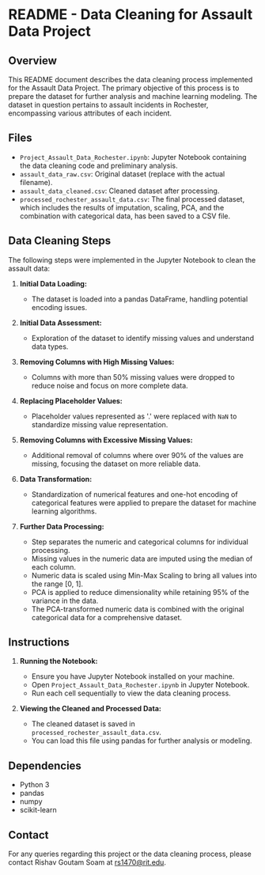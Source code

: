 # README - Data Cleaning for Assault Data Project

## Overview

This README document describes the data cleaning process implemented for the Assault Data Project. The primary objective of this process is to prepare the dataset for further analysis and machine learning modeling. The dataset in question pertains to assault incidents in Rochester, encompassing various attributes of each incident.

## Files

- `Project_Assault_Data_Rochester.ipynb`: Jupyter Notebook containing the data cleaning code and preliminary analysis.
- `assault_data_raw.csv`: Original dataset (replace with the actual filename).
- `assault_data_cleaned.csv`: Cleaned dataset after processing.
- `processed_rochester_assault_data.csv`: The final processed dataset, which includes the results of imputation, scaling, PCA, and the combination with categorical data, has been saved to a CSV file.

## Data Cleaning Steps

The following steps were implemented in the Jupyter Notebook to clean the assault data:

1. **Initial Data Loading:**

   - The dataset is loaded into a pandas DataFrame, handling potential encoding issues.

2. **Initial Data Assessment:**

   - Exploration of the dataset to identify missing values and understand data types.

3. **Removing Columns with High Missing Values:**

   - Columns with more than 50% missing values were dropped to reduce noise and focus on more complete data.

4. **Replacing Placeholder Values:**

   - Placeholder values represented as '.' were replaced with `NaN` to standardize missing value representation.

5. **Removing Columns with Excessive Missing Values:**

   - Additional removal of columns where over 90% of the values are missing, focusing the dataset on more reliable data.

6. **Data Transformation:**

   - Standardization of numerical features and one-hot encoding of categorical features were applied to prepare the dataset for machine learning algorithms.

7. **Further Data Processing:**
   - Step separates the numeric and categorical columns for individual processing.
   - Missing values in the numeric data are imputed using the median of each column.
   - Numeric data is scaled using Min-Max Scaling to bring all values into the range [0, 1].
   - PCA is applied to reduce dimensionality while retaining 95% of the variance in the data.
   - The PCA-transformed numeric data is combined with the original categorical data for a comprehensive dataset.

## Instructions

1. **Running the Notebook:**

   - Ensure you have Jupyter Notebook installed on your machine.
   - Open `Project_Assault_Data_Rochester.ipynb` in Jupyter Notebook.
   - Run each cell sequentially to view the data cleaning process.

2. **Viewing the Cleaned and Processed Data:**
   - The cleaned dataset is saved in `processed_rochester_assault_data.csv`.
   - You can load this file using pandas for further analysis or modeling.

## Dependencies

- Python 3
- pandas
- numpy
- scikit-learn

## Contact

For any queries regarding this project or the data cleaning process, please contact Rishav Goutam Soam at rs1470@rit.edu.
